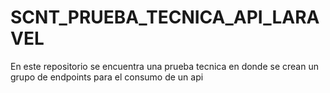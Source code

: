 # SCNT_PRUEBA_TECNICA_API_LARAVEL
En este repositorio se encuentra una prueba tecnica en donde se crean un grupo de endpoints para el consumo de un api

